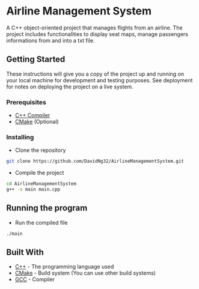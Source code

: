 # Airline Management System

A C++ object-oriented project that manages flights from an airline. The project includes functionalities to display seat maps, manage passengers informations from and into a txt file.

## Getting Started

These instructions will give you a copy of the project up and running on
your local machine for development and testing purposes. See deployment
for notes on deploying the project on a live system.

### Prerequisites
* [C++ Compiler](https://gcc.gnu.org/)
* [CMake](https://cmake.org/) (Optional)

### Installing
* Clone the repository
```bash
git clone https://github.com/DavidNg32/AirlineManagementSystem.git
```
* Compile the project

```bash
cd AirlineManagementSystem
g++ -o main main.cpp
```

## Running the program
* Run the compiled file
```bash
./main
```
## Built With
* [C++](https://www.cplusplus.com/) - The programming language used
* [CMake](https://cmake.org/) - Build system (You can use other build systems)
* [GCC](https://gcc.gnu.org/) - Compiler
